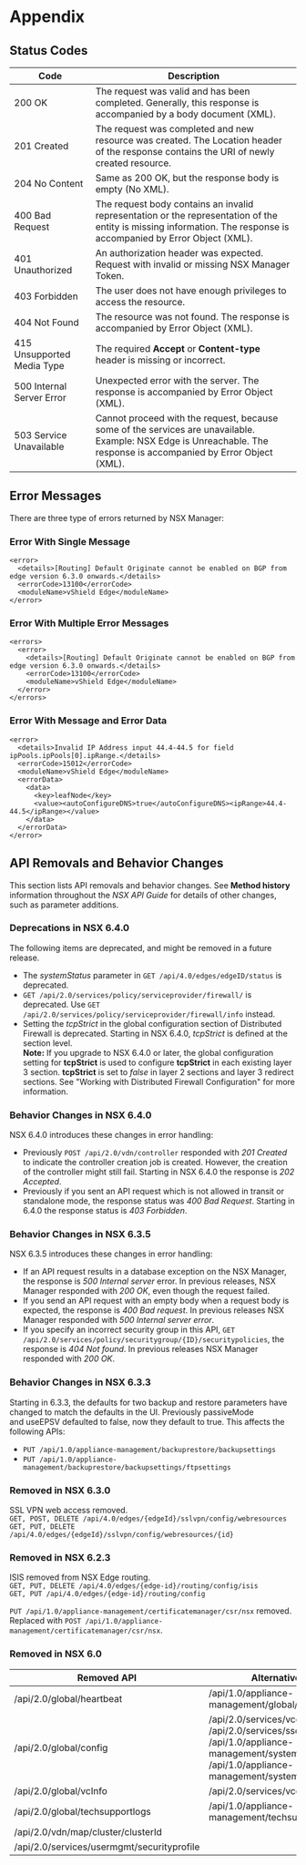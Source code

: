 # Appendix

## Status Codes

Code | Description
---|---
200 OK | The request was valid and has been completed. Generally, this response is accompanied by a body document (XML).
201 Created | The request was completed and new resource was created. The Location header of the response contains the URI of newly created resource. 
204 No Content | Same as 200 OK, but the response body is empty (No XML).
400 Bad Request | The request body contains an invalid representation or the representation of the entity is missing information. The response is accompanied by Error Object (XML).
401 Unauthorized | An authorization header was expected. Request with invalid or missing NSX Manager Token.
403 Forbidden | The user does not have enough privileges to access the resource.
404 Not Found | The resource was not found. The response is accompanied by Error Object (XML).
415 Unsupported Media Type | The required **Accept** or **Content-type** header is missing or incorrect.
500 Internal Server Error | Unexpected error with the server. The response is accompanied by Error Object (XML).
503 Service Unavailable | Cannot proceed with the request, because some of the services are unavailable. Example: NSX Edge is Unreachable. The response is accompanied by Error Object (XML).

## Error Messages

There are three type of errors returned by NSX Manager:

### Error With Single Message

    <error>
      <details>[Routing] Default Originate cannot be enabled on BGP from edge version 6.3.0 onwards.</details>
      <errorCode>13100</errorCode>
      <moduleName>vShield Edge</moduleName>
    </error>

### Error With Multiple Error Messages

    <errors>
      <error>
        <details>[Routing] Default Originate cannot be enabled on BGP from edge version 6.3.0 onwards.</details>
        <errorCode>13100</errorCode>
        <moduleName>vShield Edge</moduleName>
      </error>
    </errors>

### Error With Message and Error Data

    <error>
      <details>Invalid IP Address input 44.4-44.5 for field ipPools.ipPools[0].ipRange.</details>
      <errorCode>15012</errorCode>
      <moduleName>vShield Edge</moduleName>
      <errorData>
        <data>
          <key>leafNode</key>
          <value><autoConfigureDNS>true</autoConfigureDNS><ipRange>44.4-44.5</ipRange></value>
        </data>
      </errorData>
    </error>
    
## API Removals and Behavior Changes

This section lists API removals and behavior changes. See **Method
history** information throughout the *NSX API Guide* for details of
other changes, such as parameter additions.

### Deprecations in NSX 6.4.0

The following items are deprecated, and might be removed in a future release.

* The *systemStatus* parameter in `GET /api/4.0/edges/edgeID/status` is deprecated. 
* `GET /api/2.0/services/policy/serviceprovider/firewall/` is deprecated. Use
  `GET /api/2.0/services/policy/serviceprovider/firewall/info` instead.
* Setting the *tcpStrict* in the global configuration section of Distributed
  Firewall is deprecated. Starting in NSX 6.4.0, *tcpStrict* is defined at 
  the section level.   
  **Note:** If you upgrade to NSX 6.4.0 or later, the global configuration setting for
  **tcpStrict** is used to configure **tcpStrict** in each existing layer 3
  section. **tcpStrict** is set to *false* in layer 2 sections and layer 3
  redirect sections. See "Working with Distributed Firewall Configuration" for
  more information.

### Behavior Changes in NSX 6.4.0

NSX 6.4.0 introduces these changes in error handling:

* Previously `POST /api/2.0/vdn/controller` responded with *201 Created* to
  indicate the controller creation job is created. However, the creation of the
  controller might still fail. Starting in NSX 6.4.0 the response is *202 Accepted*.
* Previously if you sent an API request which is not allowed in transit or
  standalone mode, the response status was *400 Bad Request*. Starting in 6.4.0
  the response status is *403 Forbidden*.

### Behavior Changes in NSX 6.3.5

NSX 6.3.5 introduces these changes in error handling:

* If an API request results in a database exception on the NSX Manager, the
  response is *500 Internal server* error. In previous releases, NSX Manager
  responded with *200 OK*, even though the request failed.
* If you send an API request with an empty body when a request body is expected,
  the response is *400 Bad request*. In previous releases NSX Manager responded
  with *500 Internal server error*.
* If you specify an incorrect security group in this API, `GET
  /api/2.0/services/policy/securitygroup/{ID}/securitypolicies`, the response is
  *404 Not found*. In previous releases NSX Manager responded with *200 OK*.

### Behavior Changes in NSX 6.3.3

Starting in 6.3.3, the defaults for two backup and restore parameters have
changed to match the defaults in the UI. Previously passiveMode and useEPSV
defaulted to false, now they default to true. This affects the following APIs:

* `PUT /api/1.0/appliance-management/backuprestore/backupsettings`
* `PUT /api/1.0/appliance-management/backuprestore/backupsettings/ftpsettings`

### Removed in NSX 6.3.0

SSL VPN web access removed.  
`GET, POST, DELETE /api/4.0/edges/{edgeId}/sslvpn/config/webresources`  
`GET, PUT, DELETE /api/4.0/edges/{edgeId}/sslvpn/config/webresources/{id}`

### Removed in NSX 6.2.3

ISIS removed from NSX Edge routing.  
`GET, PUT, DELETE /api/4.0/edges/{edge-id}/routing/config/isis`  
`GET, PUT /api/4.0/edges/{edge-id}/routing/config`

`PUT /api/1.0/appliance-management/certificatemanager/csr/nsx` removed.  
Replaced with `POST /api/1.0/appliance-management/certificatemanager/csr/nsx`.

### Removed in NSX 6.0

Removed API | Alternative API
------------|-----------------
/api/2.0/global/heartbeat | /api/1.0/appliance-management/global/info 
/api/2.0/global/config | /api/2.0/services/vcconfig <br>/api/2.0/services/ssoconfig <br>/api/1.0/appliance-management/system/network/dns <br>/api/1.0/appliance-management/system/timesettings
/api/2.0/global/vcInfo | /api/2.0/services/vcconfig 
/api/2.0/global/techsupportlogs | /api/1.0/appliance-management/techsupportlogs/NSX 
/api/2.0/vdn/map/cluster/clusterId |
/api/2.0/services/usermgmt/securityprofile  |